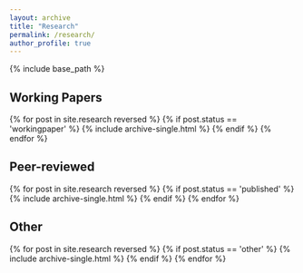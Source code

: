 ```yaml
---
layout: archive
title: "Research"
permalink: /research/
author_profile: true
---
```


{% include base_path %}

## Working Papers

{% for post in site.research reversed %}
	{% if post.status == 'workingpaper' %}
		{% include archive-single.html %}
	{% endif %}
{% endfor %}

## Peer-reviewed

{% for post in site.research reversed %}
	{% if post.status == 'published' %}
  		{% include archive-single.html %}
	{% endif %}
{% endfor %}

## Other

{% for post in site.research reversed %}
	{% if post.status == 'other' %}
  		{% include archive-single.html %}
	{% endif %}
{% endfor %}